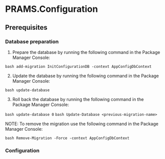 # PRAMS.Configuration


## Prerequisites

### Database preparation

1. Prepare the database by running the following command in the Package Manager Console:

```bash add-migration InitConfigurationDB -context AppConfigDbContext```

2. Update the database by running the following command in the Package Manager Console:

```bash update-database```

3. Roll back the database by running the following command in the Package Manager Console:

```bash update-database 0```
```bash Update-Database <previous-migration-name> ```

NOTE: To remove the migration use the following command in the Package Manager Console:

```bash Remove-Migration -Force -context AppConfigDbContext```

### Configuration